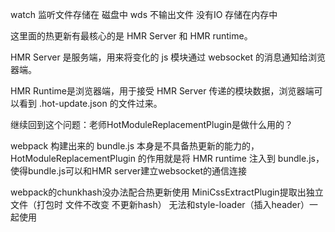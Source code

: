 watch 监听文件存储在 磁盘中 
wds 不输出文件 没有IO 存储在内存中

这里面的热更新有最核心的是 HMR Server 和 HMR runtime。

HMR Server 是服务端，用来将变化的 js 模块通过 websocket 的消息通知给浏览器端。

HMR Runtime是浏览器端，用于接受  HMR Server 传递的模块数据，浏览器端可以看到 .hot-update.json 的文件过来。

继续回到这个问题：老师HotModuleReplacementPlugin是做什么用的？

webpack 构建出来的 bundle.js 本身是不具备热更新的能力的，HotModuleReplacementPlugin 的作用就是将 HMR runtime 注入到 bundle.js，使得bundle.js可以和HMR server建立websocket的通信连接

webpack的chunkhash没办法配合热更新使用
MiniCssExtractPlugin提取出独立文件（打包时 文件不改变 不更新hash） 无法和style-loader（插入header）一起使用
